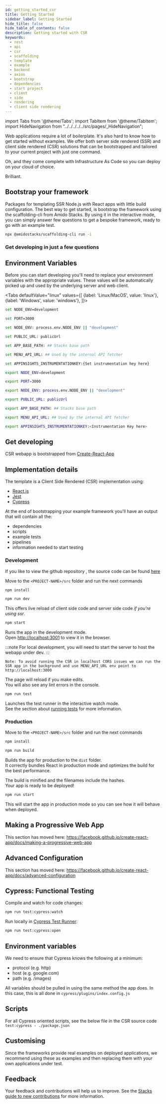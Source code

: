 ```yaml
---
id: getting_started_csr
title: Getting Started
sidebar_label: Getting Started
hide_title: false
hide_table_of_contents: false
description: Getting started with CSR
keywords:
  - rest
  - api
  - csr
  - scaffolding
  - template
  - example
  - backend
  - axios
  - bootstrap
  - dependencies
  - start project
  - client
  - side
  - rendering
  - client side rendering
---
```


import Tabs from '@theme/Tabs';
import TabItem from '@theme/TabItem';
import HideNavigation  from "../../../../../src/pages/_HideNavigation";

Web applications require a lot of boilerplate. It's also hard to know how to get started without examples.
We offer both server side rendered (SSR) and client side rendered (CSR) solutions that can be
bootstrapped and tailored to your current project with just one command.

Oh, and they come complete with Infrastructure As Code so you can deploy on your cloud of choice.

Brilliant.

## Bootstrap your framework

Packages for templating SSR Node.js with React apps with little build configuration.
The best way to get started, is bootstrap the framework using the scaffolding-cli from Amido Stacks.
By using it in the interactive mode, you can simply answer few questions to get a bespoke framework,
ready to go with an example test.

```bash title="Run to start configuring your solution"
npx @amidostacks/scaffolding-cli run -i
```

### Get developing in just a few questions

<!-- [![asciicast](https://asciinema.org/a/znvqsWhks970mYkUjGkwFoTKS.svg)](https://asciinema.org/a/znvqsWhks970mYkUjGkwFoTKS) -->

## Environment Variables

Before you can start developing you'll need to replace your environment variables with the appropriate values.
These values will be automatically picked up and used by the underlying server and web client.

<!-- markdownlint-disable MD033 -->

<Tabs
defaultValue="linux"
values={[
{label: 'Linux/MacOS', value: 'linux'},
{label: 'Windows', value: 'windows'},
]}>
<TabItem value="windows">

<div>

  ```bash
  set NODE_ENV=development
  ```

  ```bash
  set PORT=3000
  ```

  ```bash
  set NODE_ENV: process.env.NODE_ENV || "development"
  ```

  ```bash
  set PUBLIC_URL: publicUrl
  ```

  ```bash
  set APP_BASE_PATH: ## Stacks base path
  ```

  ```bash
  set MENU_API_URL: ## Used by the internal API fetcher
  ```

  ```bash title="Instrumentation Key"
  set APPINSIGHTS_INSTRUMENTATIONKEY:{Set instrumentation hey here}
  ```

</div>

</TabItem>

<TabItem value="linux">

<div>

  ```bash
  export NODE_ENV=development
  ```

  ```bash
  export PORT=3000
  ```

  ```bash
  export NODE_ENV: process.env.NODE_ENV || "development"
  ```

  ```bash
  export PUBLIC_URL: publicUrl
  ```

  ```bash
  export APP_BASE_PATH: ## Stacks base path
  ```

  ```bash
  export MENU_API_URL: ## Used by the internal API fetcher
  ```

  ```bash title="Instrumentation Key"
  export APPINSIGHTS_INSTRUMENTATIONKEY:<Instrumentation Key here>
  ```

</div>

</TabItem>

</Tabs>

## Get developing

CSR webapp is bootstrapped from
[Create-React-App](https://create-react-app.dev/docs/getting-started)

## Implementation details

The template is a Client Side Rendered (CSR) implementation using:

- [React.js](https://reactjs.org/)
- [Jest](https://jestjs.io/)
- [Cypress](https://docs.cypress.io/)

At the end of bootstrapping your example framework you'll have an output that will contain all the:

- dependencies
- scripts
- example tests
- pipelines
- information needed to start testing

### Development

If you like to view the github repository , the source code can be found [here](https://github.com/amido/stacks-typescript-csr)

Move to the `<PROJECT-NAME>/src` folder and run the next commands

```bash
npm install
```

```bash
npm run dev
```

This offers live reload of client side code and server side code *if you're using ssr*.

```bash
npm start
```

Runs the app in the development mode.<br /> Open [http://localhost:3001](http://localhost:3001) to view it in the browser.

:::note
For local development, you will need to start the server to host the webapp under dev.
:::

```text
Note: To avoid running the CSR in localhost CORS issues we can run the SSR app in the background and use MENU_API_URL env point to http://localhost:3000
```

The page will reload if you make edits.<br /> You will also see any lint errors
in the console.

```bash
npm run test
```

Launches the test runner in the interactive watch mode.<br /> See the section
about
[running tests](https://facebook.github.io/create-react-app/docs/running-tests)
for more information.

### Production

Move to the `<PROJECT-NAME>/src` folder and run the next commands

```bash
npm install
```

```bash
npm run build
```

Builds the app for production to the `dist` folder.<br /> It correctly bundles
React in production mode and optimizes the build for the best performance.

The build is minified and the filenames include the hashes.<br /> Your app is
ready to be deployed!

```bash
npm run start
```

This will start the app in production mode so you can see how it will behave when deployed.

## Making a Progressive Web App

This section has moved here:
<https://facebook.github.io/create-react-app/docs/making-a-progressive-web-app>

## Advanced Configuration

This section has moved here:
<https://facebook.github.io/create-react-app/docs/advanced-configuration>

## Cypress: Functional Testing

Compile and watch for code changes:

```bash
npm run test:cypress:watch
```

Run locally in
[Cypress Test Runner](https://docs.cypress.io/guides/guides/command-line.html#cypress-open):

```bash
npm run test:cypress:open
```

## Environment variables

We need to ensure that Cypress knows the following at a minimum:

- protocol (e.g. http)
- host (e.g. google.com)
- path (e.g. /images)

All variables should be pulled in using the same method the app does. In this
case, this is all done in `cypress/plugins/index.config.js`

## Scripts

For all Cypress oriented scripts, see the below file in the CSR source code
`test:cypress - ./package.json`

## Customising

Since the frameworks provide real examples on deployed applications, we recommend using these as examples and then replacing them with your own applications under test.

## Feedback

Your feedback and contributions will help us to improve. See the [Stacks guide to new contributions](https://stacks.amido.com/docs/contributions) for more information.

<HideNavigation prev />
